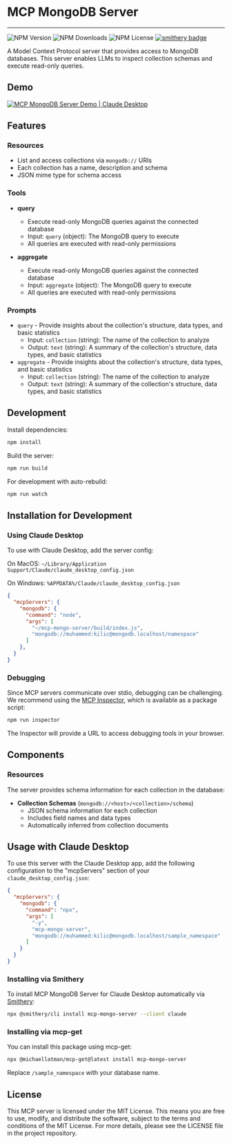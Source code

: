 # MCP MongoDB Server
---
![NPM Version](https://img.shields.io/npm/v/mcp-mongo-server)
![NPM Downloads](https://img.shields.io/npm/dm/mcp-mongo-server)
![NPM License](https://img.shields.io/npm/l/mcp-mongo-server)
[![smithery badge](https://smithery.ai/badge/mcp-mongo-server)](https://smithery.ai/protocol/mcp-mongo-server)

A Model Context Protocol server that provides access to MongoDB databases. This server enables LLMs to inspect collection schemas and execute read-only queries.

## Demo

[![MCP MongoDB Server Demo | Claude Desktop](https://img.youtube.com/vi/FI-oE_voCpA/0.jpg)](https://www.youtube.com/watch?v=FI-oE_voCpA)

## Features

### Resources
- List and access collections via `mongodb://` URIs
- Each collection has a name, description and schema
- JSON mime type for schema access

### Tools
- **query**
  - Execute read-only MongoDB queries against the connected database
  - Input: `query` (object): The MongoDB query to execute
  - All queries are executed with read-only permissions

- **aggregate**
  - Execute read-only MongoDB queries against the connected database
  - Input: `aggregate` (object): The MongoDB query to execute
  - All queries are executed with read-only permissions

### Prompts
- `query` - Provide insights about the collection's structure, data types, and basic statistics
  - Input: `collection` (string): The name of the collection to analyze
  - Output: `text` (string): A summary of the collection's structure, data types, and basic statistics
- `aggregate` - Provide insights about the collection's structure, data types, and basic statistics
  - Input: `collection` (string): The name of the collection to analyze
  - Output: `text` (string): A summary of the collection's structure, data types, and basic statistics



## Development

Install dependencies:
```bash
npm install
```

Build the server:
```bash
npm run build
```

For development with auto-rebuild:
```bash
npm run watch
```

## Installation for Development

### Using Claude Desktop

To use with Claude Desktop, add the server config:

On MacOS: `~/Library/Application Support/Claude/claude_desktop_config.json`

On Windows: `%APPDATA%/Claude/claude_desktop_config.json`

```json
{
  "mcpServers": {
    "mongodb": {
      "command": "node",
      "args": [
        "~/mcp-mongo-server/build/index.js",
        "mongodb://muhammed:kilic@mongodb.localhost/namespace"
      ]
    },
  }
}
```


### Debugging

Since MCP servers communicate over stdio, debugging can be challenging. We recommend using the [MCP Inspector](https://github.com/modelcontextprotocol/inspector), which is available as a package script:

```bash
npm run inspector
```

The Inspector will provide a URL to access debugging tools in your browser.

## Components


### Resources

The server provides schema information for each collection in the database:

- **Collection Schemas** (`mongodb://<host>/<collection>/schema`)
  - JSON schema information for each collection
  - Includes field names and data types
  - Automatically inferred from collection documents


## Usage with Claude Desktop

To use this server with the Claude Desktop app, add the following configuration to the "mcpServers" section of your `claude_desktop_config.json`:

```json
{
  "mcpServers": {
    "mongodb": {
      "command": "npx",
      "args": [
        "-y",
        "mcp-mongo-server",
        "mongodb://muhammed:kilic@mongodb.localhost/sample_namespace"
      ]
    }
  }
}
```

### Installing via Smithery

To install MCP MongoDB Server for Claude Desktop automatically via [Smithery](https://smithery.ai/protocol/mcp-mongo-server):

```bash
npx @smithery/cli install mcp-mongo-server --client claude
```

### Installing via mcp-get

You can install this package using mcp-get:

```bash
npx @michaellatman/mcp-get@latest install mcp-mongo-server
```

Replace `/sample_namespace` with your database name.

## License

This MCP server is licensed under the MIT License. This means you are free to use, modify, and distribute the software, subject to the terms and conditions of the MIT License. For more details, please see the LICENSE file in the project repository.
